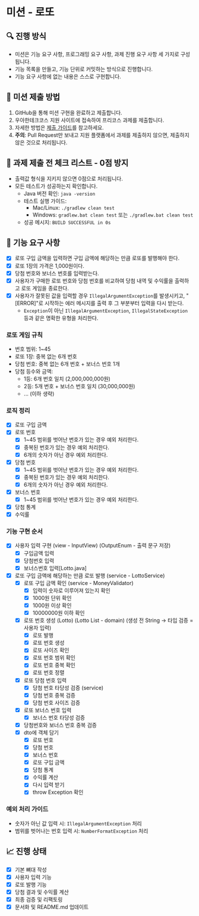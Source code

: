 # 미션 - 로또

## 🔍 진행 방식
- 미션은 기능 요구 사항, 프로그래밍 요구 사항, 과제 진행 요구 사항 세 가지로 구성됩니다.
- 기능 목록을 만들고, 기능 단위로 커밋하는 방식으로 진행합니다.
- 기능 요구 사항에 없는 내용은 스스로 구현합니다.

## 📮 미션 제출 방법
1. GitHub을 통해 미션 구현을 완료하고 제출합니다.
2. 우아한테크코스 지원 사이트에 접속하여 프리코스 과제를 제출합니다.
3. 자세한 방법은 [제출 가이드](#)를 참고하세요.
4. **주의**: Pull Request만 보내고 지원 플랫폼에서 과제를 제출하지 않으면, 제출하지 않은 것으로 처리됩니다.

## 🚨 과제 제출 전 체크 리스트 - 0점 방지
- 출력값 형식을 지키지 않으면 0점으로 처리됩니다.
- 모든 테스트가 성공하는지 확인합니다.
  - Java 버전 확인: `java -version`
  - 테스트 실행 가이드:
    - Mac/Linux: `./gradlew clean test`
    - Windows: `gradlew.bat clean test` 또는 `./gradlew.bat clean test`
  - 성공 메시지: `BUILD SUCCESSFUL in 0s`

## 🚀 기능 요구 사항

- [x] 로또 구입 금액을 입력하면 구입 금액에 해당하는 만큼 로또를 발행해야 한다.
- [x] 로또 1장의 가격은 1,000원이다.
- [x] 당첨 번호와 보너스 번호를 입력받는다.
- [x] 사용자가 구매한 로또 번호와 당첨 번호를 비교하여 당첨 내역 및 수익률을 출력하고 로또 게임을 종료한다.
- [x] 사용자가 잘못된 값을 입력할 경우 `IllegalArgumentException`를 발생시키고, "[ERROR]"로 시작하는 에러 메시지를 출력 후 그 부분부터 입력을 다시 받는다.
  - `Exception`이 아닌 `IllegalArgumentException`, `IllegalStateException` 등과 같은 명확한 유형을 처리한다.

### 로또 게임 규칙
- 번호 범위: 1~45
- 로또 1장: 중복 없는 6개 번호
- 당첨 번호: 중복 없는 6개 번호 + 보너스 번호 1개
- 당첨 등수와 금액:
  - 1등: 6개 번호 일치 (2,000,000,000원)
  - 2등: 5개 번호 + 보너스 번호 일치 (30,000,000원)
  - ... (이하 생략)

### 로직 정리

- [x] 로또 구입 금액
- [x] 로또 번호
  - [x] 1~45 범위를 벗어난 번호가 있는 경우 예외 처리한다.
  - [x] 중복된 번호가 있는 경우 예외 처리한다.
  - [x] 6개의 숫자가 아닌 경우 예외 처리한다.
- [x] 당첨 번호
  - [x] 1~45 범위를 벗어난 번호가 있는 경우 예외 처리한다.
  - [x] 중복된 번호가 있는 경우 예외 처리한다.
  - [x] 6개의 숫자가 아닌 경우 예외 처리한다.
- [x] 보너스 번호
  - [x] 1~45 범위를 벗어난 번호가 있는 경우 예외 처리한다.
- [x] 당첨 통계
- [x] 수익률

### 기능 구현 순서

- [x] 사용자 입력 구현 (view - InputView) (OutputEnum - 출력 문구 저장)
  - [x] 구입금액 입력
  - [x] 당첨번호 입력
  - [x] 보너스번호 입력[Lotto.java]
- [x] 로또 구입 금액에 해당하는 만큼 로또 발행 (service - LottoService)
  - [x] 로또 구입 금액 확인 (service - MoneyValidator)
    - [x] 입력이 숫자로 이루어져 있는지 확인
    - [x] 1000원 단위 확인
    - [x] 1000원 이상 확인
    - [x] 10000000원 이하 확인
  - [x] 로또 번호 생성 (Lotto) (Lotto List - domain) (생성 전 String -> 타입 검증 = 사용자 입력)
    - [x] 로또 발행
    - [x] 로또 번호 생성
    - [x] 로또 사이즈 확인
    - [x] 로또 번호 범위 확인
    - [x] 로또 번호 중복 확인
    - [x] 로또 번호 정렬
  - [x] 로또 당첨 번호 입력
    - [x] 당첨 번호 타당성 검증 (service)
    - [x] 당첨 번호 중복 검증
    - [x] 당첨 번호 사이즈 검증
  - [x] 로또 보너스 번호 입력
    - [x] 보너스 번호 타당성 검증
  - [x] 당첨번호와 보너스 번호 중복 검증
  - [x] dto에 객체 담기
    - [x] 로또 번호
    - [x] 당첨 번호
    - [x] 보너스 번호
    - [x] 로또 구입 금액
    - [x] 당첨 통계
    - [x] 수익률 계산
    - [x] 다시 입력 받기
    - [x] throw Exception 확인

### 예외 처리 가이드

- 숫자가 아닌 값 입력 시: `IllegalArgumentException` 처리
- 범위를 벗어나는 번호 입력 시: `NumberFormatException` 처리

## 📈 진행 상태

- [x] 기본 뼈대 작성
- [x] 사용자 입력 기능
- [x] 로또 발행 기능
- [x] 당첨 결과 및 수익률 계산
- [x] 최종 검증 및 리팩토링
- [x] 문서화 및 README.md 업데이트